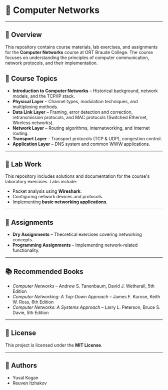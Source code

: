 # 🛜 Computer Networks

---

## 📌 Overview
This repository contains course materials, lab exercises, and assignments for the **Computer Networks** course at ORT Braude College. The course focuses on understanding the principles of computer communication, network protocols, and their implementation.

## 📖 Course Topics
- **Introduction to Computer Networks** – Historical background, network models, and the TCP/IP stack.
- **Physical Layer** – Channel types, modulation techniques, and multiplexing methods.
- **Data Link Layer** – Framing, error detection and correction, retransmission protocols, and MAC protocols (Switched Ethernet, Wireless networks).
- **Network Layer** – Routing algorithms, internetworking, and Internet routing.
- **Transport Layer** – Transport protocols (TCP & UDP), congestion control.
- **Application Layer** – DNS system and common WWW applications.

---

## 🔬 Lab Work
This repository includes solutions and documentation for the course's laboratory exercises. Labs include:
- Packet analysis using **Wireshark**.
- Configuring network devices and protocols.
- Implementing **basic networking applications**.

---

## 📝 Assignments
- **Dry Assignments** – Theoretical exercises covering networking concepts.
- **Programming Assignments** – Implementing network-related functionality.

---

## 📚 Recommended Books
- *Computer Networks* – Andrew S. Tanenbaum, David J. Wetherall, 5th Edition
- *Computer Networking: A Top-Down Approach* – James F. Kurose, Keith W. Ross, 6th Edition
- *Computer Networks: A Systems Approach* – Larry L. Peterson, Bruce S. Davie, 5th Edition

---

## 📌 License
This project is licensed under the **MIT License**.

---

## 👥 Authors
- Yuval Kogan
- Reuven Itzhakov

